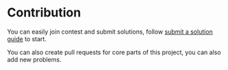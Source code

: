 # Contribution

You can easily join contest and submit solutions, follow [submit a solution guide](submit-a-solution.md) to start.

You can also create pull requests for core parts of this project, you can also add new problems. 
